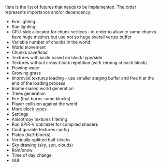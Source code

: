Here is the list of futures that needs to be implemented.
The order represents importance and/or dependency.
* Fire lighting
* Sun lighting
* GPU-side allocator for chunk vertices - in order to allow to some chunks have huge meshes but use not so huge overall vertex buffer
* Variable number of chunks in the world
* World movement
* Chunks save/load
* Textures with scale based on block type/side
* Textures without cross-block repetition (with zeroing at each block)
* Flowing water
* Growing grass
* Improved textures loading - use smaller staging buffer and free it at the end of the loading process
* Biome-based world generation
* Trees generation
* Fire (that burns some blocks)
* Player collision against the world
* More block types
* Settings
* Anisotropy textures filtering
* Run SPIR-V optimizer for compiled shaders
* Configurable textures config
* Plates (half-blocks)
* Vertically-splitted half-blocks
* Sky drawing (sky, sun, clouds)
* Rain/snow
* Time of day change
* GUI
